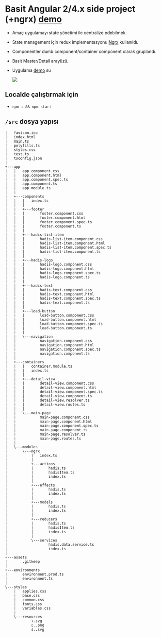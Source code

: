 # Basit Angular 2/4.x side project (+ngrx)  [demo](https://chauffer-mule-17011.netlify.com)
 * Amaç uygulamayı state yönetimi ile centralize edebilmek.
 * State management için redux implementasyonu  [Ngrx](https://github.com/ngrx) kullanıldı.
 * Componentler dumb component/container component olarak gruplandı.
 * Basit Master/Detail arayüzü.
 * Uygulama [demo](https://chauffer-mule-17011.netlify.com) su

   ![](https://github.com/musabyurtss/40hadis/blob/master/40hadis.gif)


## Localde çalıştırmak için
* `npm i && npm start`


## `/src` dosya yapısı
 
```
|   favicon.ico
|   index.html
|   main.ts
|   polyfills.ts
|   styles.css
|   test.ts
|   tsconfig.json
|
+---app
|   |   app.component.css
|   |   app.component.html
|   |   app.component.spec.ts
|   |   app.component.ts
|   |   app.module.ts
|   |
|   +---components
|   |   |   index.ts
|   |   |
|   |   +---footer
|   |   |       footer.component.css
|   |   |       footer.component.html
|   |   |       footer.component.spec.ts
|   |   |       footer.component.ts
|   |   |
|   |   +---hadis-list-item
|   |   |       hadis-list-item.component.css
|   |   |       hadis-list-item.component.html
|   |   |       hadis-list-item.component.spec.ts
|   |   |       hadis-list-item.component.ts
|   |   |
|   |   +---hadis-logo
|   |   |       hadis-logo.component.css
|   |   |       hadis-logo.component.html
|   |   |       hadis-logo.component.spec.ts
|   |   |       hadis-logo.component.ts
|   |   |
|   |   +---hadis-text
|   |   |       hadis-text.component.css
|   |   |       hadis-text.component.html
|   |   |       hadis-text.component.spec.ts
|   |   |       hadis-text.component.ts
|   |   |
|   |   +---load-button
|   |   |       load-button.component.css
|   |   |       load-button.component.html
|   |   |       load-button.component.spec.ts
|   |   |       load-button.component.ts
|   |   |
|   |   \---navigation
|   |           navigation.component.css
|   |           navigation.component.html
|   |           navigation.component.spec.ts
|   |           navigation.component.ts
|   |
|   +---containers
|   |   |   container.module.ts
|   |   |   index.ts
|   |   |
|   |   +---detail-view
|   |   |       detail-view.component.css
|   |   |       detail-view.component.html
|   |   |       detail-view.component.spec.ts
|   |   |       detail-view.component.ts
|   |   |       detail-view.resolver.ts
|   |   |       detail-view.routes.ts
|   |   |
|   |   \---main-page
|   |           main-page.component.css
|   |           main-page.component.html
|   |           main-page.component.spec.ts
|   |           main-page.component.ts
|   |           main-page.resolver.ts
|   |           main-page.routes.ts
|   |
|   \---modules
|       \---ngrx
|           |   index.ts
|           |
|           +---actions
|           |       hadis.ts
|           |       hadisItem.ts
|           |       index.ts
|           |
|           +---effects
|           |       hadis.ts
|           |       index.ts
|           |
|           +---models
|           |       hadis.ts
|           |       index.ts
|           |
|           +---reducers
|           |       hadis.ts
|           |       hadisItem.ts
|           |       index.ts
|           |
|           \---services
|                   hadis.data.service.ts
|                   index.ts
|
+---assets
|       .gitkeep
|
+---environments
|       environment.prod.ts
|       environment.ts
|
\---styles
    |   applies.css
    |   base.css
    |   common.css
    |   fonts.css
    |   variables.css
    |
    \---resources
            ١.svg
            ٤..png
            ٤..svg

```

